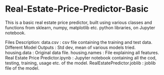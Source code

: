 # Real-Estate-Price-Predictor-Basic
This is a basic real estate price predictor, built using various classes and functions from sklearn, numpy, matplotlib etc. python libraries, on Jupyter notebook.

Files Description:
data.csv : csv file containing the training and test data.
Different Model Outputs : Std dev, mean of various models tried.
housing.data : Original data file.
housing.names : File explaining all features.
Real Estate Price Predictor.ipynb : Jupyter notebook containing all the cod, testing, training, usage etc. of the model.
RealEstatePredictor.joblib : joblib file of the model. 
